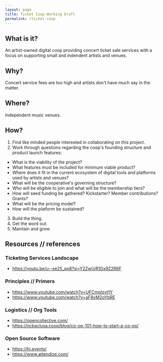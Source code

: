 ```yaml
---
layout: page
title: Ticket Coop Working Draft
permalink: /ticket-coop
---
```

## What is it?
An artist-owned digital coop providing concert ticket sale services with a focus on supporting small and indendent artists and venues.
## Why?
Concert service fees are too high and artists don't have much say in the matter.
## Where?
Independent music venues.
## How?
1. Find like minded people interested in collaborating on this project.
2. Work through questions regarding the coop's founding structure and product launch features:
 - What is the viability of the project?
 - What features must be included for minimum viable product?
 - Where does it fit in the current ecosystem of digital tools and platforms used by artists and venues?
 - What will be the cooperative's governing structure?
 - Who will be eligible to join and what will be the membership tiers?
 - How will seed funding be gathered? Kickstarter? Member contributions? Grants?
 - What will be the pricing model?
 - How will the platform be sustained?
3. Build the thing.
4. Get the word out.
5. Maintain and grow.

## Resources // references

### Ticketing Services Landscape
- <https://youtu.be/u--se25_px8?si=Y2ZwUjR1Gx922R6F>

### Principles // Primers
- <https://www.youtube.com/watch?v=UFCmplzvt1Y>
- <https://www.youtube.com/watch?v=aF8yM2oYbRE>

### Logistics // Org Tools
- <https://opencollective.com/>
- <https://ncbaclusa.coop/blog/co-op-101-how-to-start-a-co-op/>

### Open Source Software
- <https://hi.events/>
- <https://www.attendize.com/>
